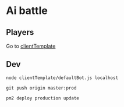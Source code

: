 # Ai battle

## Players

Go to [clientTemplate](clientTemplate/)

## Dev

`node clientTemplate/defaultBot.js localhost`

`git push origin master:prod`

`pm2 deploy production update`
